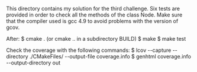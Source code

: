 This directory contains my solution for the third challenge.
Six tests are provided in order to check all the methods of the class Node.
Make sure that the compiler used is gcc 4.9 to avoid problems with the version of gcov.

After:
$ cmake . (or cmake .. in a subdirectory BUILD)
$ make
$ make test

Check the coverage with the following commands:
$ lcov --capture --directory ./CMakeFiles/ --output-file coverage.info
$ genhtml coverage.info --output-directory out
